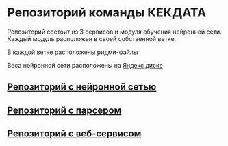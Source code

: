 # Репозиторий команды КЕКДАТА

Репозиторий состоит из 3 сервисов и модуля обучения нейронной сети. Каждый модуль расположен в своей собственной ветке.

В каждой ветке расположены ридми-файлы

Веса нейронной сети расположены на [Яндекс диске](https://yadi.sk/d/W60C2mkM3u-1Kw)

## [Репозиторий с нейронной сетью](https://github.com/kseniaryabinova/KEKREPAIR/tree/feature/nn)

## [Репозиторий с парсером](https://github.com/kseniaryabinova/KEKREPAIR/tree/parser)

## [Репозиторий с веб-сервисом](https://github.com/kseniaryabinova/KEKREPAIR/tree/feature/ksenia)
